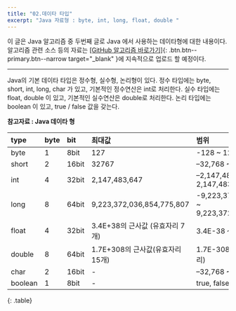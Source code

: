 ```yaml
---
title: "02.데이타 타입"
excerpt: "Java 자료형 : byte, int, long, float, double "
---
```


이 글은 Java 알고리즘 중 두번째 글로 Java 에서 사용하는 데이타형에 대한 내용이다.  
알고리즘 관련 소스 등의 자료는
[[GitHub 알고리즘 바로가기]](https://github.com/onda2me/algorithm){: .btn.btn--primary.btn--narrow target="_blank" }에 지속적으로 업로드 할 예정이다.

---

Java의 기본 데이타 타입은 정수형, 실수형, 논리형이 있다.
정수 타입에는 byte, short, int, long, char 가 있고, 기본적인 정수연산은 int로 처리한다.
실수 타입에는 float, double 이 있고, 기본적인 실수연산은 double로 처리한다.
논리 타입에는 boolean 이 있고, true / false 값을 갖는다.

**참고자료 : Java 데이타 형**  

|  type |  byte |  bit | 최대값 | 범위 |
| :---- | :---- | :---- | :---- | :---- |
| byte | 1 | 8bit | 127 | -128 ~ 127 |
| short | 2 | 16bit | 32767  | –32,768 ~ 32,767 |
| int | 4 | 32bit | 2,147,483,647 | –2,147,483,648 ~ 2,147,483,647 |
| long | 8 | 64bit | 9,223,372,036,854,775,807 | -9,223,372,036,854,775,808 ~ 9,223,372,036,854,775,807 |
| float | 4 | 32bit | 3.4E+38의 근사값 (유효자리 7개) | 3.4E-38 ~ 3.4E+38 (7자리)|
| double | 8 |64bit | 1.7E+308의 근사값(유효자리 15개)| 1.7E-308 ~ 1.7E+308 (15자리) |
| char | 2 | 16bit | - | –32,768 ~ 32,767 |
| boolean | 1 | 8bit | - | true, false |
{: .table}








